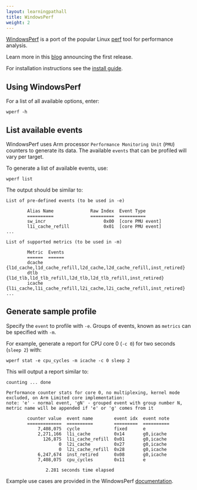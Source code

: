 ```yaml
---
layout: learningpathall
title: WindowsPerf
weight: 2
---
```

[WindowsPerf](https://gitlab.com/Linaro/WindowsPerf/windowsperf) is a port of the popular Linux [perf](https://perf.wiki.kernel.org) tool for performance analysis.

Learn more in this [blog](https://community.arm.com/arm-community-blogs/b/infrastructure-solutions-blog/posts/announcing-windowsperf) announcing the first release.

For installation instructions see the [install guide](/install-guides/wperf).

## Using WindowsPerf

For a list of all available options, enter:
```command
wperf -h
```

## List available events

WindowsPerf uses Arm processor `Performance Monitoring Unit` (`PMU`) counters to generate its data. The available `events` that can be profiled will vary per target.

To generate a list of available events, use:
```command
wperf list
```

The output should be similar to:

```console
List of pre-defined events (to be used in -e)

        Alias Name              Raw Index  Event Type
        ==========              =========  ==========
        sw_incr                      0x00  [core PMU event]
        l1i_cache_refill             0x01  [core PMU event]
...

List of supported metrics (to be used in -m)

        Metric  Events
        ======  ======
        dcache  {l1d_cache,l1d_cache_refill,l2d_cache,l2d_cache_refill,inst_retired}
        dtlb    {l1d_tlb,l1d_tlb_refill,l2d_tlb,l2d_tlb_refill,inst_retired}
        icache  {l1i_cache,l1i_cache_refill,l2i_cache,l2i_cache_refill,inst_retired}
...
```

## Generate sample profile

Specify the `event` to profile with `-e`. Groups of events, known as `metrics` can be specified with `-m`.

For example, generate a report for CPU core 0 (`-c 0`) for two seconds (`sleep 2`) with:
```command
wperf stat -e cpu_cycles -m icache -c 0 sleep 2
```
This will output a report similar to:
```output
counting ... done

Performance counter stats for core 0, no multiplexing, kernel mode excluded, on Arm Limited core implementation:
note: 'e' - normal event, 'gN' - grouped event with group number N, metric name will be appended if 'e' or 'g' comes from it

        counter value  event name        event idx  event note
        =============  ==========        =========  ==========
            7,408,075  cycle             fixed      e
            2,271,166  l1i_cache         0x14       g0,icache
              126,875  l1i_cache_refill  0x01       g0,icache
                    0  l2i_cache         0x27       g0,icache
                    0  l2i_cache_refill  0x28       g0,icache
            6,247,674  inst_retired      0x08       g0,icache
            7,408,075  cpu_cycles        0x11       e

               2.281 seconds time elapsed
```
Example use cases are provided in the WindowsPerf [documentation](https://gitlab.com/Linaro/WindowsPerf/windowsperf/-/blob/main/wperf/README.md#counting-model).

